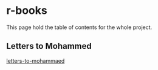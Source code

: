 # r-books

This page hold the table of contents for the whole project.

## Letters to Mohammed

[letters-to-mohammaed](letters-to-mohammaed)
